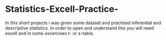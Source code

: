 # Statistics-Excell-Practice-
In this short projects i was given some dataset and practised inferential and descriptive statistics.
In order to open and understand this you will need excell and in some excercises t- or z-table.
